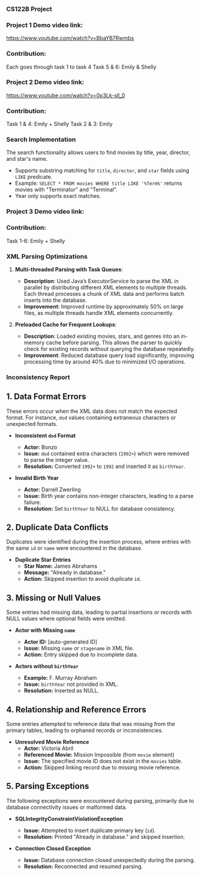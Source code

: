 ### CS122B Project

### Project 1 Demo video link: 
https://www.youtube.com/watch?v=BbaYB7Rwmbs

### Contribution: 
Each goes through task 1 to task 4
Task 5 & 6: Emily & Shelly


### Project 2 Demo video link:
https://www.youtube.com/watch?v=0p3Lk-sll_0

### Contribution:
Task 1 & 4: Emily + Shelly
Task 2 & 3: Emily

### Search Implementation
The search functionality allows users to find movies by title, year, director, and star's name.
- Supports substring matching for `title`, `director`, and `star` fields using `LIKE` predicate.
- Example: `SELECT * FROM movies WHERE title LIKE '%Term%'` returns movies with "Terminator" and "Terminal".
- Year only supports exact matches.


### Project 3 Demo video link:

### Contribution:
Task 1-6: Emily + Shelly

### XML Parsing Optimizations
1. **Multi-threaded Parsing with Task Queues**:
    - **Description**: Used Java’s ExecutorService to parse the XML in parallel by distributing different XML elements to multiple threads. Each thread processes a chunk of XML data and performs batch inserts into the database.
    - **Improvement**: Improved runtime by approximately 50% on large files, as multiple threads handle XML elements concurrently.

2. **Preloaded Cache for Frequent Lookups**:
    - **Description**: Loaded existing movies, stars, and genres into an in-memory cache before parsing. This allows the parser to quickly check for existing records without querying the database repeatedly.
    - **Improvement**: Reduced database query load significantly, improving processing time by around 40% due to minimized I/O operations.

### Inconsistency Report

## 1. Data Format Errors
These errors occur when the XML data does not match the expected format. For instance, `dod` values containing extraneous characters or unexpected formats.

- **Inconsistent `dod` Format**
   - **Actor:** Bonzo
   - **Issue:** `dod` contained extra characters (`1992+`) which were removed to parse the integer value.
   - **Resolution:** Converted `1992+` to `1992` and inserted it as `birthYear`.

- **Invalid Birth Year**
   - **Actor:** Darrell Zwerling
   - **Issue:** Birth year contains non-integer characters, leading to a parse failure.
   - **Resolution:** Set `birthYear` to NULL for database consistency.

## 2. Duplicate Data Conflicts
Duplicates were identified during the insertion process, where entries with the same `id` or `name` were encountered in the database.

- **Duplicate Star Entries**
   - **Star Name:** James Abrahams
   - **Message:** "Already in database."
   - **Action:** Skipped insertion to avoid duplicate `id`.

## 3. Missing or Null Values
Some entries had missing data, leading to partial insertions or records with NULL values where optional fields were omitted.

- **Actor with Missing `name`**
   - **Actor ID:** [auto-generated ID]
   - **Issue:** Missing `name` or `stagename` in XML file.
   - **Action:** Entry skipped due to incomplete data.

- **Actors without `birthYear`**
   - **Example:** F. Murray Abraham
   - **Issue:** `birthYear` not provided in XML.
   - **Resolution:** Inserted as NULL.

## 4. Relationship and Reference Errors
Some entries attempted to reference data that was missing from the primary tables, leading to orphaned records or inconsistencies.

- **Unresolved Movie Reference**
   - **Actor:** Victoria Abril
   - **Referenced Movie:** Mission Impossible (from `movie` element)
   - **Issue:** The specified movie ID does not exist in the `movies` table.
   - **Action:** Skipped linking record due to missing movie reference.

## 5. Parsing Exceptions
The following exceptions were encountered during parsing, primarily due to database connectivity issues or malformed data.

- **SQLIntegrityConstraintViolationException**
   - **Issue:** Attempted to insert duplicate primary key (`id`).
   - **Resolution:** Printed "Already in database." and skipped insertion.

- **Connection Closed Exception**
   - **Issue:** Database connection closed unexpectedly during the parsing.
   - **Resolution:** Reconnected and resumed parsing.
